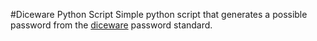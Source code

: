 #Diceware Python Script
        Simple python script that generates a possible password from the [diceware](http://world.std.com/~reinhold/diceware.html) password standard.
